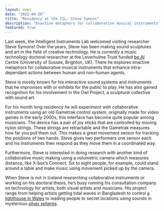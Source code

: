 ```yaml
---
layout: news
date: "2022-04-26"
title: "Residency at the IIL: Steve Symons"
description: "Enactive metaphors for collaborative musical instruments"
featured: true
---
```


Last week, the Intelligent Instruments Lab welcomed visiting researcher Steve Symons! Over the years, Steve has been making sound sculptures and art in the field of creative technology. He is currently a music technology doctoral researcher at the Leverhulme Trust funded [be.AI](http://be.ai/) Centre (University of Sussex, Brighton, UK). There he explores enactive metaphors for collaborative musical instruments that enhance intra-dependant actions between human and non-human agents.

<script> import CaptionedImage from "../../components/Images/CaptionedImage.svelte" </script>

<CaptionedImage
  src="news/steve.jpg"
  alt="A man using a Gametrak control system with strings tied to his hands. Standing in front of a yellow and blue shelving system. In the foreground, a large instrument."
  caption="Steve Symons using the Gametrak at the IIL."/>

Steve is mostly known for his interactive sound systems and instruments that he improvises with or exhibits for the public to play. He has also gained recognition for his involvement in the Owl Project, a sculptural collective with sound art.

For his month long residency he will experiment with collaborative instruments using an old Gametrak control system, originally made for video games in the early 2000s, this interface has become quite popular among musicians. The device has a pair of joy sticks that are controlled by moving nylon strings. These strings are retractable and the Gametrak measures how far you pull them out. This makes a great movement sensor for tracking the positions of two hands. Steve gives two performers one sensor each and his instruments then respond as they move them in a coordinated way.

Furthermore, Steve is interested in doing research with another kind of collaborative music making using a volumetric camera which measures distance, like X-box’s Connect. Six to eight people, for example, could stand around a table and make music using movement picked up by the camera.

When Steve is not in Iceland researching collaborative instruments or working on his doctoral thesis, he’s busy running his consultation company on technology for artists, both visual artists and musicians. His project range from helping artists getting tidal waves in Bangladesh to control <a href="http://alisonneighbourdesign.com/work-in-progress/the-future-wales-coast-path/">a lighthouse in Wales</a> to leading people to secret locations using sounds in mysterious <a href="https://www.invisible-forces.com/projects/congregation/">silver spheres</a>.
